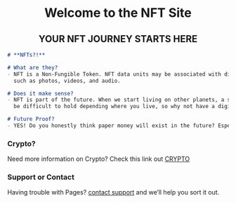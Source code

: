 <h1 align="center">Welcome to the NFT Site</h1>
<h2 align="center">YOUR NFT JOURNEY STARTS HERE</h2>

```markdown
# **NFTs?!**

# What are they?
- NFT is a Non-Fungible Token. NFT data units may be associated with digital files 
  such as photos, videos, and audio. 

# Does it make sense?
- NFT is part of the future. When we start living on other planets, a simple photo might
  be difficult to hold depending where you live, so why not have a digital version?

# Future Proof?
- YES! Do you honestly think paper money will exist in the future? Especailly when we live in space?
```
### Crypto?
Need more information on Crypto? Check this link out [CRYPTO](https://crypto-club.github.io/) 

### Support or Contact
Having trouble with Pages? [contact support](https://crypto-club.github.io/contact-us/) and we’ll help you sort it out.